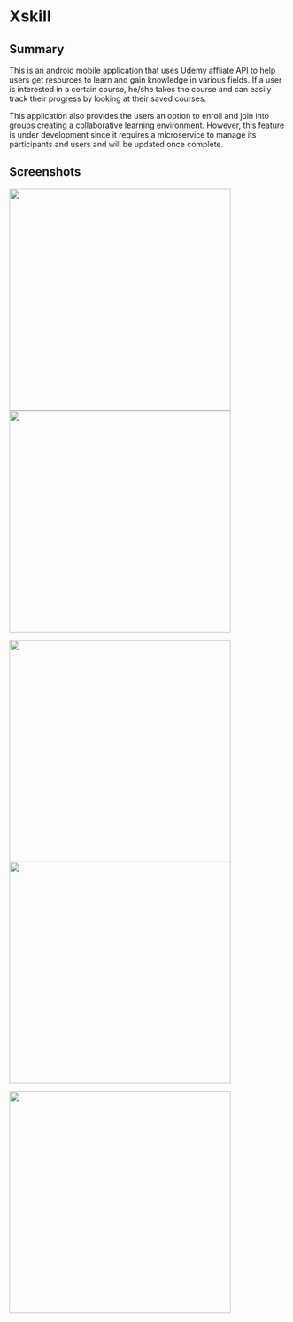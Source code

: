 # Xskill

## Summary

This is an android mobile application that uses Udemy affliate API to help users get resources to learn and gain knowledge in various fields. If a user is interested in a certain course, he/she takes the course and can easily track their progress by looking at their saved courses.

This application also provides the users an option to enroll and join into groups creating a collaborative learning environment. However, this feature is under development since it requires a microservice to manage its participants and users and will be updated once complete.

## Screenshots

<img src="images/Home.jpg" width="400"/> <img src="images/My_courses.jpg" width="400"/>

<img src="images/Course_categories.jpg" width="400"/> <img src="images/Course_details.jpg" width="400"/>

<img src="images/Take_course.jpg" width="400"/>
